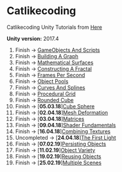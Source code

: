 # Catlikecoding
Catlikecoding Unity Tutorials from [Here](http://catlikecoding.com/unity/tutorials/)

**Unity version:** 2017.4

1.  Finish -> [GameObjects And Scripts](http://catlikecoding.com/unity/tutorials/basics/game-objects-and-scripts/)
2.  Finish -> [Building A Graph](http://catlikecoding.com/unity/tutorials/basics/building-a-graph/)
3.  Finish -> [Mathematical Surfaces](http://catlikecoding.com/unity/tutorials/basics/mathematical-surfaces/)
4.  Finish -> [Constructing A Fractal](http://catlikecoding.com/unity/tutorials/constructing-a-fractal/)
5.  Finish -> [Frames Per Second](http://catlikecoding.com/unity/tutorials/frames-per-second/)
6.  Finish -> [Object Pools](http://catlikecoding.com/unity/tutorials/object-pools/)
7.  Finish -> [Curves And Splines](http://catlikecoding.com/unity/tutorials/curves-and-splines/)
8.  Finish -> [Procedural Grid](http://catlikecoding.com/unity/tutorials/procedural-grid/)
9.  Finish -> [Rounded Cube](http://catlikecoding.com/unity/tutorials/rounded-cube/)
10. Finish -> [**05.03.18**][Cube Sphere](http://catlikecoding.com/unity/tutorials/cube-sphere/)
11. Finish -> [**02.04.18**][Mesh Deformation](http://catlikecoding.com/unity/tutorials/mesh-deformation/)
12. Finish -> [**03.04.18**][Matrices](http://catlikecoding.com/unity/tutorials/rendering/part-1/)
13. Finish -> [**09.04.18**][Shader Fundamentals](http://catlikecoding.com/unity/tutorials/rendering/part-2/)
14. Finish -> [**16.04.18**][Combining Textures](http://catlikecoding.com/unity/tutorials/rendering/part-3/)
15. Uncompleted -> [**24.04.18**][The First Light](http://catlikecoding.com/unity/tutorials/rendering/part-4/)
16. Finish -> [**07.02.19**][Persisting Objects](https://catlikecoding.com/unity/tutorials/object-management/persisting-objects/)
17. Finish -> [**11.02.19**][Object Variety](https://catlikecoding.com/unity/tutorials/object-management/object-variety/)
18. Finish -> [**19.02.19**][Reusing Objects](https://catlikecoding.com/unity/tutorials/object-management/reusing-objects/)
19. Finish -> [**25.02.19**][Multiple Scenes](https://catlikecoding.com/unity/tutorials/object-management/multiple-scenes/)